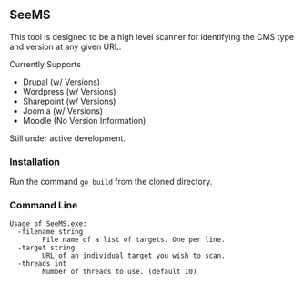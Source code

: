 ## SeeMS

This tool is designed to be a high level scanner for identifying the CMS type and version at any given URL. 

Currently Supports
- Drupal (w/ Versions)
- Wordpress (w/ Versions)
- Sharepoint (w/ Versions)
- Joomla (w/ Versions)
- Moodle (No Version Information)

Still under active development.


### Installation
Run the command `go build` from the cloned directory. 


### Command Line
```
Usage of SeeMS.exe:
  -filename string
        File name of a list of targets. One per line.
  -target string
        URL of an individual target you wish to scan.
  -threads int
        Number of threads to use. (default 10)
```

